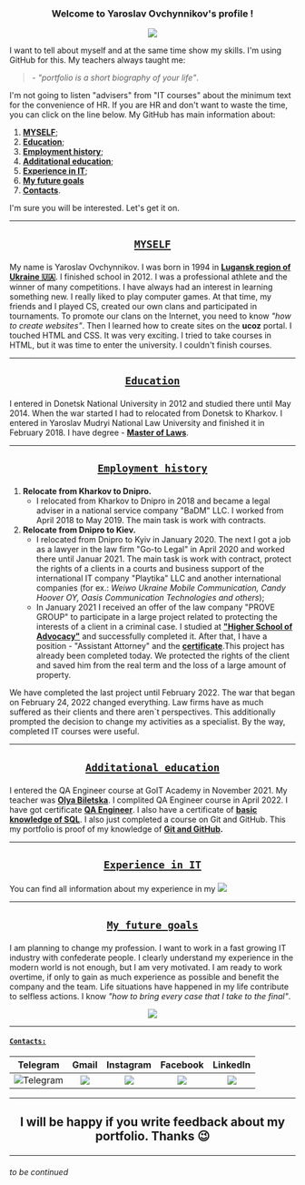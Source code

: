 <h3 align="center">
  Welcome to Yaroslav Ovchynnikov's profile !
</h3>
<p align="center"><a href="https://git.io/typing-svg"><img src="https://readme-typing-svg.herokuapp.com?font=Source+Code+Pro&size=22&duration=4000&pause=1000&color=00FF7F&center=true&width=500&height=40&lines=Quality+Assurance+Engineer;Always+learning+new+technologies;This+profile+to+show+my+experience"/></a></p>

I want to tell about myself and at the same time show my skills. I'm using GitHub for this. My teachers always taught me: 
> \- _"portfolio is a short biography of your life"_. 

I'm not going to listen "advisers" from "IT courses" about the minimum text for the convenience of HR. If you are HR and don't want to waste the time, you can click on the line below. My GitHub has main information about:
1. **[MYSELF](#MYSELF)**;
2. **[Education](#Education)**;
3. **[Employment history](#Employmenthistory)**;
4. **[Additational education](#Additationaleducation)**;
5. **[Experience in IT](#ExperienceinIT)**;
6. **[My future goals](#Myfuturegoals)**
7. **[Contacts](#Contacts)**.

I'm sure you will be interested. Let's get it on.
___
## <p align="center"> <a id=MYSELF>[``` MYSELF ```](#TOP)</a> </p>
My name is Yaroslav Ovchynnikov. I was born in 1994 in **[Lugansk region of Ukraine 🇺🇦](https://www.google.com/maps/place/%D0%A1%D1%82%D0%B0%D1%85%D0%B0%D0%BD%D0%BE%D0%B2,+%D0%9B%D1%83%D0%B3%D0%B0%D0%BD%D1%81%D0%BA%D0%B0%D1%8F+%D0%BE%D0%B1%D0%BB%D0%B0%D1%81%D1%82%D1%8C,+%D0%A3%D0%BA%D1%80%D0%B0%D0%B8%D0%BD%D0%B0,+94000/@48.5681885,38.6237227,13z/data=!3m1!4b1!4m13!1m7!3m6!1s0x411fc564844c6285:0xf8e02e7e879e7164!2z0JvRg9Cz0LDQvdGB0LosINCb0YPQs9Cw0L3RgdC60LDRjyDQvtCx0LvQsNGB0YLRjCwg0KPQutGA0LDQuNC90LAsIDkxMDAw!3b1!8m2!3d48.574041!4d39.307815!3m4!1s0x40e01cb7e0327015:0x84c7b03353a52256!8m2!3d48.5604202!4d38.6487007?hl=ru)**. I finished school in 2012. I was a professional athlete and the winner of many competitions. I have always had an interest in learning something new. I really liked to play computer games. At that time, my friends and I played CS, created our own clans and participated in tournaments. To promote our clans on the Internet, you need to know _"how to create websites"_. Then I learned how to create sites on the **ucoz** portal. I touched HTML and CSS. It was very exciting. I tried to take courses in HTML, but it was time to enter the university. I couldn't finish courses.

___
## <p align="center"> <a id=Education> [``` Education ```](#TOP)</a></p>
I entered in Donetsk National University in 2012 and studied there until May 2014. When the war started I had to relocated from Donetsk to Kharkov. I entered in Yaroslav Mudryi National Law University and finished it in February 2018. I have degree - **[Master of Laws](/images/Diploma.JPG)**. 
___
## <p align="center"> <a id=Employmenthistory> [``` Employment history ```](#TOP)</a></p>
1. **Relocate from Kharkov to Dnipro.**
    - I relocated from Kharkov to Dnipro in 2018 and became a legal adviser in a national service company "BaDM" LLC. I worked from April 2018 to May 2019. The main task is work with contracts.
2. **Relocate from Dnipro to Kiev.**
    - I relocated from Dnipro to Kyiv in January 2020. The next I got a job as a lawyer in the law firm "Go-to Legal" in April 2020 and worked there until Januar 2021. The main task is work with contract, protect the rights of a clients in a courts and business support of the international IT company "Playtika" LLC and another international companies (for ex.: _Weiwo Ukraine Mobile Communication, Candy Hoover OY, Oasis Communication Technologies and others_);  
    - In January 2021 I received an offer of the law company "PROVE GROUP" to participate in a large project related to protecting the interests of a client in a criminal case. I studied at **["Higher School of Advocacy"](/images/Certificate%20HSA.jpg)** and successfully completed it. After that, I have a position - "Assistant Attorney" and the **[certificate](/images/Certificate%20Assis.jpeg)**.This project has already been completed today. We protected the rights of the client and saved him from the real term and the loss of a large amount of property.

We have completed the last project until February 2022. The war that began on February 24, 2022 changed everything. Law firms have as much suffered as their clients and there aren`t perspectives. This additionally prompted the decision to change my activities as a specialist. By the way, completed IT courses were useful.
___

## <p align="center"> <a id=Additationaleducation> [``` Additational education ```](#TOP)</a></p>
I entered the QA Engineer course at GoIT Academy in November 2021. My teacher was **[Olya Biletska](https://www.linkedin.com/in/olya-biletska-859b27149/)**. I complited QA Engineer course in April 2022. I have got certificate **[QA Engineer](/images/GOIT_Certificate.jpeg)**. I also have a certificate of **[basic knowledge of SQL](/images/Datacamp%20SQL.jpeg)**. I also just completed a course on Git and GitHub. This my portfolio is proof of my knowledge of **[Git and GitHub](/images/Certificate%20Git%20and%20GitHub.pdf).** 
___
## <p align="center"> <a id=ExperienceinIT> [``` Experience in IT ```](#TOP) </a></p>
You can find all information about my experience in my  <a href="https://github.com/Yaroslav-Ovchynnikov/experience-in-it"><img src="https://camo.githubusercontent.com/b607c0ac7a6e4540bf5f6af181391ff51c1fe6f1e950a2630b4fbf5a43969aa7/68747470733a2f2f637573746f6d2d69636f6e2d6261646765732e6865726f6b756170702e636f6d2f62616467652f5265706f2d626c75652e7376673f6c6f676f3d7265706f">
___

## <p align="center"> <a id=Myfuturegoals> [``` My future goals ```](#TOP) </a></p>
I am planning to change my profession. I want to work in a fast growing IT industry with confederate people. I clearly understand my experience in the modern world is not enough, but I am very motivated. I am ready to work overtime, if only to gain as much experience as possible and benefit the company and the team. Life situations have happened in my life contribute to selfless actions. I know *"how to bring every case that I take to the final"*. 
<p align="center"><a href="https://git.io/typing-svg"><img src="https://readme-typing-svg.herokuapp.com?font=Source+Code+Pro&size=22&duration=4000&pause=1000&color=00FF7F&center=true&multiline=true&width=700&height=100&lines=So%2C+right+now+I'm+looking+my+1st+offer+and;a+company+that+will+really+believe+in+me!"/></a></p>

___

#### <a id=Contacts> [``` Contacts: ```](#TOP) </a>
Telegram | Gmail | Instagram | Facebook|LinkedIn
:------: | :------:|:----------:|:----:|:---:|
|<img alt="Telegram" src="https://img.shields.io/badge/telegram-000000.svg?logo=telegram&logoColor=white"></a>|<a href="mailto:yaroslav.ovchynnikov.it@gmail.com"><img src ="https://img.shields.io/badge/Gmail-000000.svg?logo=Gmail"></a>|<a href="https://www.instagram.com/yaroslav_ovchynnikov/"><img src ="https://img.shields.io/badge/Instagram-000000.svg?logo=Instagram"></a>|<a href="http://www.fb.com/yaroslav.ovchynnikov"><img src ="https://img.shields.io/badge/Facebook-000000.svg?logo=Facebook"></a>|<a href="http://www.linkedin.com/in/oym/"><img src ="https://img.shields.io/badge/LinkedIn-000000.svg?logo=Linkedin"></a>

---
## <p align="center">I will be happy if you write feedback about my portfolio. Thanks 😉</p>
___

###### to be continued
